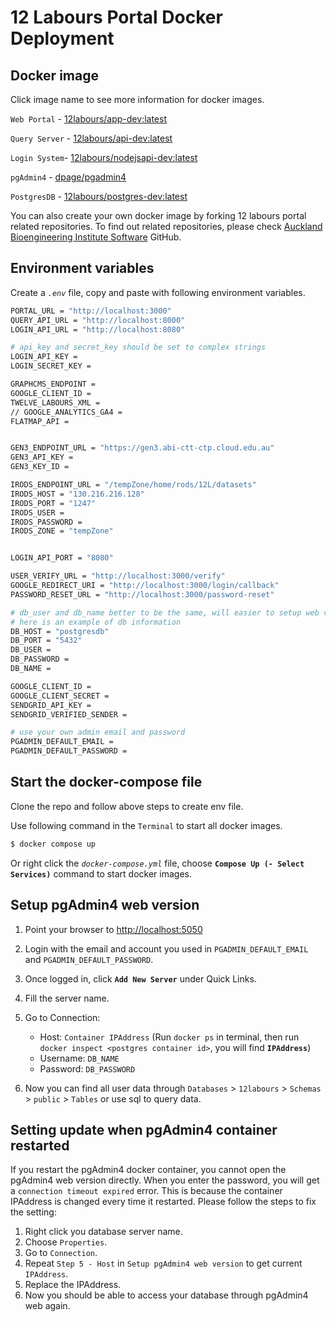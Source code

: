 # 12 Labours Portal Docker Deployment

## Docker image
Click image name to see more information for docker images.

`Web Portal` - [12labours/app-dev:latest](https://hub.docker.com/r/12labours/app-dev)

`Query Server` - [12labours/api-dev:latest](https://hub.docker.com/r/12labours/api-dev)

`Login System`- [12labours/nodejsapi-dev:latest](https://hub.docker.com/r/12labours/nodejsapi-dev)

`pgAdmin4` - [dpage/pgadmin4](https://hub.docker.com/r/dpage/pgadmin4)

`PostgresDB` - [12labours/postgres-dev:latest](https://hub.docker.com/r/12labours/postgres-dev)

You can also create your own docker image by forking 12 labours portal related repositories. To find out related repositories, please check [Auckland Bioengineering Institute Software](https://github.com/ABI-Software) GitHub.

## Environment variables
Create a *`.env`* file, copy and paste with following environment variables.
```bash
PORTAL_URL = "http://localhost:3000"
QUERY_API_URL = "http://localhost:8000"
LOGIN_API_URL = "http://localhost:8080"

# api_key and secret_key should be set to complex strings
LOGIN_API_KEY =
LOGIN_SECRET_KEY =

GRAPHCMS_ENDPOINT =
GOOGLE_CLIENT_ID =
TWELVE_LABOURS_XML =
// GOOGLE_ANALYTICS_GA4 =
FLATMAP_API =


GEN3_ENDPOINT_URL = "https://gen3.abi-ctt-ctp.cloud.edu.au"
GEN3_API_KEY =
GEN3_KEY_ID =

IRODS_ENDPOINT_URL = "/tempZone/home/rods/12L/datasets"
IRODS_HOST = "130.216.216.128"
IRODS_PORT = "1247"
IRODS_USER =
IRODS_PASSWORD =
IRODS_ZONE = "tempZone"


LOGIN_API_PORT = "8080"

USER_VERIFY_URL = "http://localhost:3000/verify"
GOOGLE_REDIRECT_URI = "http://localhost:3000/login/callback"
PASSWORD_RESET_URL = "http://localhost:3000/password-reset"

# db_user and db_name better to be the same, will easier to setup web version pgadmin4
# here is an example of db information
DB_HOST = "postgresdb"
DB_PORT = "5432"
DB_USER =
DB_PASSWORD =
DB_NAME =

GOOGLE_CLIENT_ID =
GOOGLE_CLIENT_SECRET =
SENDGRID_API_KEY =
SENDGRID_VERIFIED_SENDER =

# use your own admin email and password
PGADMIN_DEFAULT_EMAIL =
PGADMIN_DEFAULT_PASSWORD =
```

## Start the docker-compose file
Clone the repo and follow above steps to create env file.

Use following command in the `Terminal` to start all docker images.
```bash
$ docker compose up
```
Or right click the *`docker-compose.yml`* file, choose **`Compose Up (- Select Services)`** command to start docker images.


## Setup pgAdmin4 web version
1. Point your browser to [http://localhost:5050](http://localhost:5050)
2. Login with the email and account you used in `PGADMIN_DEFAULT_EMAIL` and `PGADMIN_DEFAULT_PASSWORD`.
3. Once logged in, click **`Add New Server`** under Quick Links.
4. Fill the server name.
5. Go to Connection:

    - Host: `Container IPAddress` (Run `docker ps` in terminal, then run `docker inspect <postgres container id>`, you will find **`IPAddress`**)
    - Username: `DB_NAME`
    - Password: `DB_PASSWORD`
6. Now you can find all user data through `Databases` > `12labours` > `Schemas` > `public` > `Tables` or use sql to query data.


## Setting update when pgAdmin4 container restarted
If you restart the pgAdmin4 docker container, you cannot open the pgAdmin4 web version directly. When you enter the password, you will get a `connection timeout expired` error. This is because the container IPAddress is changed every time it restarted. Please follow the steps to fix the setting:
1. Right click you database server name.
2. Choose `Properties`.
3. Go to `Connection`.
4. Repeat `Step 5 - Host` in `Setup pgAdmin4 web version` to get current `IPAddress`.
5. Replace the IPAddress.
6. Now you should be able to access your database through pgAdmin4 web again.
